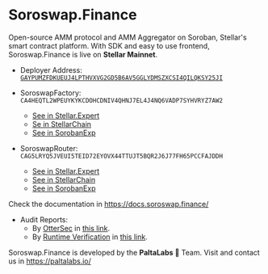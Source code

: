 # Soroswap.Finance

Open-source AMM protocol and AMM Aggregator on Soroban, Stellar's smart contract platform.
With SDK and easy to use frontend, Soroswap.Finance is live on **Stellar Mainnet**.

- Deployer Address: [`GAYPUMZFDKUEUJ4LPTHVXVG2GD5B6AV5GGLYDMSZXCSI4QILQKSY25JI`](https://stellar.expert/explorer/public/account/GAYPUMZFDKUEUJ4LPTHVXVG2GD5B6AV5GGLYDMSZXCSI4QILQKSY25JI)
- SoroswapFactory: `CA4HEQTL2WPEUYKYKCDOHCDNIV4QHNJ7EL4J4NQ6VADP7SYHVRYZ7AW2`
    - [See in Stellar.Expert](https://stellar.expert/explorer/public/contract/CA4HEQTL2WPEUYKYKCDOHCDNIV4QHNJ7EL4J4NQ6VADP7SYHVRYZ7AW2)
    - [Se in StellarChain](https://stellarchain.io/contracts/3872426bd59e4a61585086e3886d457903b53f22f89e361ea806ffcb07ac719f)
    - [See in SorobanExp](https://www.sorobanexp.com/blockchain/ct/contract/CAG5LRYQ5JVEUI5TEID72EYOVX44TTUJT5BQR2J6J77FH65PCCFAJDDH)


- SoroswapRouter: `CAG5LRYQ5JVEUI5TEID72EYOVX44TTUJT5BQR2J6J77FH65PCCFAJDDH`
    - [See in Stellar.Expert](https://stellar.expert/explorer/public/contract/CAG5LRYQ5JVEUI5TEID72EYOVX44TTUJT5BQR2J6J77FH65PCCFAJDDH)
    - [See in StellarChain](https://stellarchain.io/contracts/0dd5c710ea6a4a23b32207fd130eadf9c9ce899f4308e93e4ffe53fbaf108a04)
    - [See in SorobanExp](https://www.sorobanexp.com/blockchain/ct/contract/CAG5LRYQ5JVEUI5TEID72EYOVX44TTUJT5BQR2J6J77FH65PCCFAJDDH)

Check the documentation in https://docs.soroswap.finance/

- Audit Reports:
    -  By [OtterSec](https://osec.io/) in [this link](https://github.com/soroswap/core/blob/main/audits/2024-02-22_soroswap_ottersec_audit.pdf).
    -  By [Runtime Verification](https://runtimeverification.com/) in [this link](https://github.com/soroswap/aggregator/blob/main/audits/2024-08-31_Soroswap_Aggregator_Audit_by_RuntimeVerification.pdf).


Soroswap.Finance is developed by the **PaltaLabs 🥑** Team. Visit and contact us in https://paltalabs.io/
